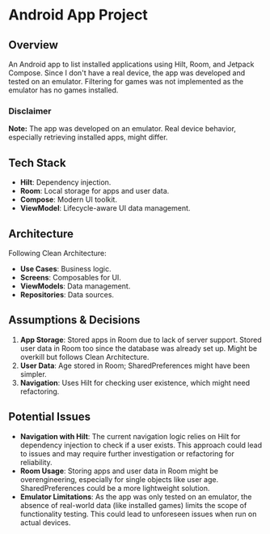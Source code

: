 # Android App Project

## Overview

An Android app to list installed applications using Hilt, Room, and Jetpack Compose. Since I don't have a real device, the app was developed and tested on an emulator. Filtering for games was not implemented as the emulator has no games installed.

### Disclaimer

**Note:** The app was developed on an emulator. Real device behavior, especially retrieving installed apps, might differ.

## Tech Stack

- **Hilt**: Dependency injection.
- **Room**: Local storage for apps and user data.
- **Compose**: Modern UI toolkit.
- **ViewModel**: Lifecycle-aware UI data management.

## Architecture

Following Clean Architecture:
- **Use Cases**: Business logic.
- **Screens**: Composables for UI.
- **ViewModels**: Data management.
- **Repositories**: Data sources.

## Assumptions & Decisions

1. **App Storage**: Stored apps in Room due to lack of server support. Stored user data in Room too since the database was already set up. Might be overkill but follows Clean Architecture.
2. **User Data**: Age stored in Room; SharedPreferences might have been simpler.
3. **Navigation**: Uses Hilt for checking user existence, which might need refactoring.

## Potential Issues

- **Navigation with Hilt**: The current navigation logic relies on Hilt for dependency injection to check if a user exists. This approach could lead to issues and may require further investigation or refactoring for reliability.
- **Room Usage**: Storing apps and user data in Room might be overengineering, especially for single objects like user age. SharedPreferences could be a more lightweight solution.
- **Emulator Limitations**: As the app was only tested on an emulator, the absence of real-world data (like installed games) limits the scope of functionality testing. This could lead to unforeseen issues when run on actual devices.
